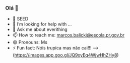 ### Olá 👋

- 🔭 SEED
- 🤔 I’m looking for help with ...
- 💬 Ask me about everithing
- 📫 How to reach me: marcos.balicki@escola.pr.gov.br
- 😄 Pronouns: Ms
- ⚡ Fun fact: Nóis trupica mas não cai!!!
-->
(https://images.app.goo.gl/JQ9xyEq4WjwHhZHy8)
  
